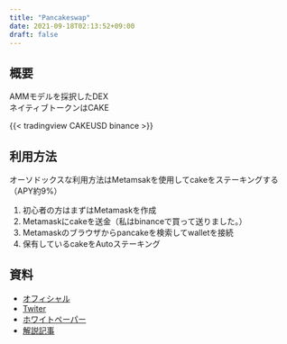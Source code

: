 ```yaml
---
title: "Pancakeswap"
date: 2021-09-18T02:13:52+09:00
draft: false
---
```


## 概要
AMMモデルを採択したDEX  
ネイティブトークンはCAKE  

{{< tradingview CAKEUSD binance >}}

## 利用方法
オーソドックスな利用方法はMetamsakを使用してcakeをステーキングする（APY約9%）
1. 初心者の方はまずはMetamaskを作成
1. Metamaskにcakeを送金（私はbinanceで買って送りました。）
1. Metamaskのブラウザからpancakeを検索してwalletを接続
1. 保有しているcakeをAutoステーキング

## 資料
- [オフィシャル](https://pancakeswap.finance)
- [Twiter](https://twitter.com/pancakeswap)
- [ホワイトペーパー](https://docs.pancakeswap.finance/roadmap)
- [解説記事](https://fisco.jp/media/pancakeswap-about/)
